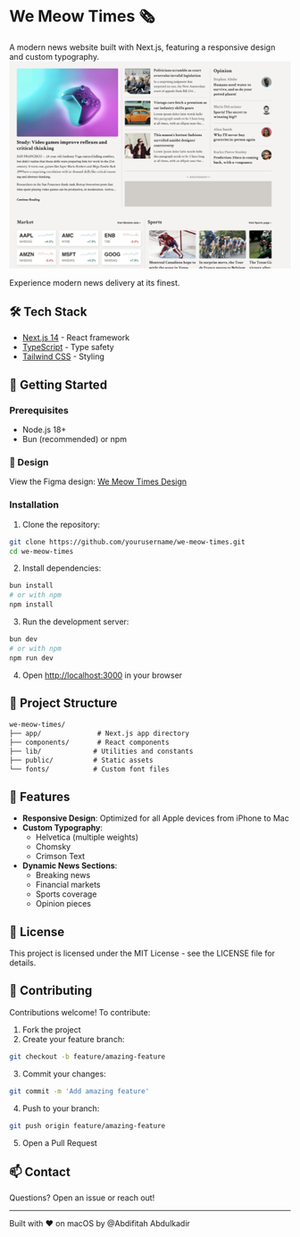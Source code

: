 # We Meow Times 🗞️

A modern news website built with Next.js, featuring a responsive design and custom typography.
![We Meow Times Screenshot](./public/thumbnail.png)

Experience modern news delivery at its finest.

## 🛠️ Tech Stack

- [Next.js 14](https://nextjs.org/) - React framework
- [TypeScript](https://www.typescriptlang.org/) - Type safety
- [Tailwind CSS](https://tailwindcss.com/) - Styling

## 🚀 Getting Started

### Prerequisites

- Node.js 18+
- Bun (recommended) or npm

### 🎨 Design

View the Figma design:
[We Meow Times Design](https://www.figma.com/design/93hduRTUfM6P5f3MsrRvYL/We-Meow-Times?node-id=0-1&p=f&t=EXvWoV8NXifeliVZ-0)

### Installation

1. Clone the repository:

```bash
git clone https://github.com/yourusername/we-meow-times.git
cd we-meow-times
```

2. Install dependencies:

```bash
bun install
# or with npm
npm install
```

3. Run the development server:

```bash
bun dev
# or with npm
npm run dev
```

4. Open [http://localhost:3000](http://localhost:3000) in your browser

## 📁 Project Structure

```
we-meow-times/
├── app/              # Next.js app directory
├── components/       # React components
├── lib/             # Utilities and constants
├── public/          # Static assets
└── fonts/           # Custom font files
```

## 🎨 Features

- **Responsive Design**: Optimized for all Apple devices from iPhone to Mac
- **Custom Typography**:
  - Helvetica (multiple weights)
  - Chomsky
  - Crimson Text
- **Dynamic News Sections**:
  - Breaking news
  - Financial markets
  - Sports coverage
  - Opinion pieces

## 📝 License

This project is licensed under the MIT License - see the LICENSE file for details.

## 🤝 Contributing

Contributions welcome! To contribute:

1. Fork the project
2. Create your feature branch:

```bash
git checkout -b feature/amazing-feature
```

3. Commit your changes:

```bash
git commit -m 'Add amazing feature'
```

4. Push to your branch:

```bash
git push origin feature/amazing-feature
```

5. Open a Pull Request

## 📫 Contact

Questions? Open an issue or reach out!

---

Built with ❤️ on macOS by @Abdifitah Abdulkadir
